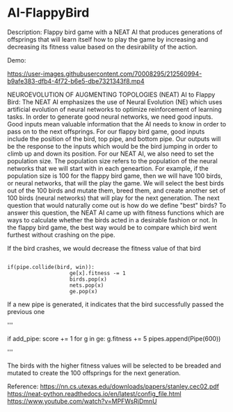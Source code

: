 # AI-FlappyBird

Description:
Flappy bird game with a NEAT AI that produces generations of offsprings that will learn itself how to play the game by increasing and decreasing its fitness value based on the desirability of the action.


Demo:


https://user-images.githubusercontent.com/70008295/212560994-b9afe383-dfb4-4f72-b6e5-dbe7321343f8.mp4


NEUROEVOLUTION OF AUGMENTING TOPOLOGIES (NEAT) AI to Flappy Bird:
The NEAT AI emphasizes the use of Neural Evolution (NE) which uses artificial evolution of neural networks to optimize reinforcement of learning tasks. In order to generate good neural networks, we need good inputs. Good inputs mean valuable information that the AI needs to know in order to pass on to the next offsprings. For our flappy bird game, good inputs include the position of the bird, top pipe, and bottom pipe. Our outputs will be the response to the inputs which would be the bird jumping in order to climb up and down its position.
For our NEAT AI, we also need to set the population size. The population size refers to the population of the neural networks that we will start with in each geneartion. For example, if the population size is 100 for the flappy bird game, then we will have 100 birds, or neural networks, that will the play the game. We will select the best birds out of the 100 birds and mutate them, breed them, and create another set of 100 birds (neural networks) that will play for the next generation.
The next question that would naturally come out is how do we define "best" birds? To answer this question, the NEAT AI came up with fitness functions which are ways to calculate whether the birds acted in a desirable fashion or not. In the flappy bird game, the best way would be to compare which  bird went furthest without crashing on the pipe. 

If the bird crashes, we would decrease the fitness value of that bird

```

if(pipe.collide(bird, win)):
                    ge[x].fitness -= 1
                    birds.pop(x)
                    nets.pop(x)
                    ge.pop(x)
```

If a new pipe is generated, it indicates that the bird successfully passed the previous one

'''

if add_pipe:
            score += 1
            for g in ge:
                g.fitness += 5
            pipes.append(Pipe(600))
            
'''

The birds with the higher fitness values will be selected to be breaded and mutated to create the 100 offsprings for the next generation.



Reference:
https://nn.cs.utexas.edu/downloads/papers/stanley.cec02.pdf
https://neat-python.readthedocs.io/en/latest/config_file.html
https://www.youtube.com/watch?v=MPFWsRjDmnU
